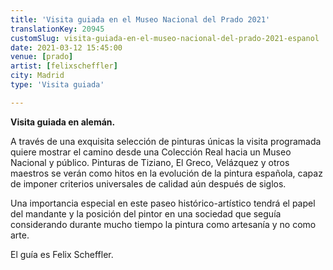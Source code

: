 ```yaml
---
title: 'Visita guiada en el Museo Nacional del Prado 2021'
translationKey: 20945
customSlug: visita-guiada-en-el-museo-nacional-del-prado-2021-espanol
date: 2021-03-12 15:45:00
venue: [prado]
artist: [felixscheffler]
city: Madrid
type: 'Visita guiada'

---
```

<strong>Visita guiada en alemán.</strong>

A través de una exquisita selección de pinturas únicas la visita programada quiere mostrar el camino desde una Colección Real hacia un Museo Nacional y público. Pinturas de Tiziano, El Greco, Velázquez y otros maestros se verán como hitos en la evolución de la pintura española, capaz de imponer criterios universales de calidad aún después de siglos.

Una importancia especial en este paseo histórico-artístico tendrá el papel del mandante y la posición del pintor en una sociedad que seguía considerando durante mucho tiempo la pintura como artesanía y no como arte.

El guía es Felix Scheffler.
